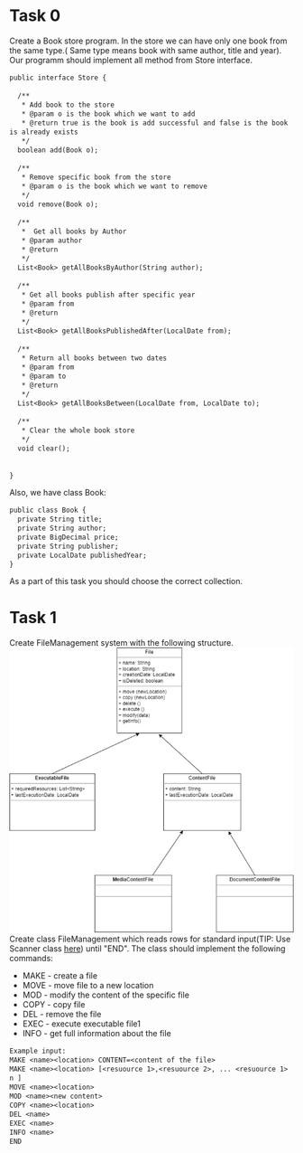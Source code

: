 # Task 0
Create a Book store program. In the store we can have only one book from the same type.( Same type means book with same author, title and year). Our programm should implement all method from Store interface. 
```
public interface Store {

  /**
   * Add book to the store
   * @param o is the book which we want to add
   * @return true is the book is add successful and false is the book is already exists
   */
  boolean add(Book o);

  /**
   * Remove specific book from the store
   * @param o is the book which we want to remove
   */
  void remove(Book o);

  /**
   *  Get all books by Author
   * @param author
   * @return
   */
  List<Book> getAllBooksByAuthor(String author);

  /**
   * Get all books publish after specific year
   * @param from
   * @return
   */
  List<Book> getAllBooksPublishedAfter(LocalDate from);

  /**
   * Return all books between two dates
   * @param from
   * @param to
   * @return
   */
  List<Book> getAllBooksBetween(LocalDate from, LocalDate to);

  /**
   * Clear the whole book store
   */
  void clear();


}
```
Also, we have class Book:
```
public class Book {
  private String title;
  private String author;
  private BigDecimal price;
  private String publisher;
  private LocalDate publishedYear;
}
```
As a part of this task you should choose the correct collection. 

# Task 1

Create FileManagement system with the following structure. 
![](images/FileManagement.png)
Create class FileManagement which reads rows for standard input(TIP: Use Scanner class [here](https://www.geeksforgeeks.org/scanner-class-in-java/)) until "END". The class should implement the following commands:
* MAKE - create a file
* MOVE - move file to a new location
* MOD - modify the content of the specific file
* COPY - copy file 
* DEL - remove the file
* EXEC - execute executable file1
* INFO - get full information about the file 

```
Example input:
MAKE <name><location> CONTENT=<content of the file>
MAKE <name><location> [<resuource 1>,<resuource 2>, ... <resuource 1> n ]
MOVE <name><location>
MOD <name><new content>
COPY <name><location>
DEL <name>
EXEC <name>
INFO <name>
END
```
